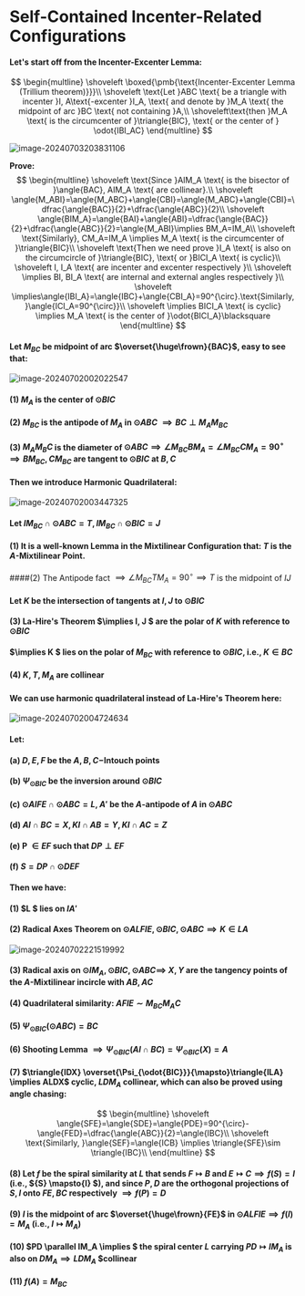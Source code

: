 # Self-Contained Incenter-Related Configurations

#### Let's start off from the **Incenter-Excenter Lemma**:

$$
\begin{multline}
\shoveleft \boxed{\pmb{\text{Incenter-Excenter Lemma (Trillium theorem)}}}\\
\shoveleft \text{Let }ABC \text{ be a triangle with incenter }I, A\text{-excenter }I_A, \text{ and denote by }M_A \text{ the midpoint of arc }BC \text{ not containing }A,\\
\shoveleft\text{then }M_A \text{ is the circumcenter of }\triangle{BIC}, \text{ or the center of } \odot{IBI_AC}
\end{multline}
$$

![image-20240703203831106](H:\workspace\mwo\assets\images\2024\image-20240702000925430.png)

**Prove:**
$$
\begin{multline}
\shoveleft \text{Since }AIM_A \text{ is the bisector of }\angle{BAC}, AIM_A \text{ are collinear}.\\
\shoveleft \angle{M_ABI}=\angle{M_ABC}+\angle{CBI}=\angle{M_ABC}+\angle{CBI}=\dfrac{\angle{BAC}}{2}+\dfrac{\angle{ABC}}{2}\\
\shoveleft \angle{BIM_A}=\angle{BAI}+\angle{ABI}=\dfrac{\angle{BAC}}{2}+\dfrac{\angle{ABC}}{2}=\angle{M_ABI}\implies BM_A=IM_A\\
\shoveleft \text{Similarly}, CM_A=IM_A \implies M_A \text{ is the circumcenter of }\triangle{BIC}\\
\shoveleft \text{Then we need prove }I_A \text{ is also on the circumcircle of }\triangle{BIC}, \text{ or }BICI_A \text{ is cyclic}\\
\shoveleft I, I_A \text{ are incenter and excenter respectively }\\
\shoveleft \implies BI, BI_A \text{ are internal and external angles respectively }\\
\shoveleft \implies\angle{IBI_A}=\angle{IBC}+\angle{CBI_A}=90^{\circ}.\text{Similarly, }\angle{ICI_A=90^{\circ}}\\
\shoveleft \implies BICI_A \text{ is cyclic} \implies M_A \text{ is the center of }\odot{BICI_A}\blacksquare
\end{multline}
$$

#### Let $M_{BC}$ be midpoint of arc $\overset{\huge\frown}{BAC}$, easy to see that:

![image-20240702002022547](H:\workspace\mwo\assets\images\2024\image-20240702001939003.png)

#### (1) $M_A$ is the center of $\odot{BIC}$

#### (2) $M_{BC}$ is the antipode of $M_A$ in $\odot{ABC}$ $\implies BC \perp M_AM_{BC}$

#### (3) $M_AM_BC$ is the diameter of $\odot{ABC} \implies \angle{M_{BC}BM_A}=\angle{M_{BC}CM_A}=90^{\circ} \implies BM_{BC}, CM_{BC}$ are tangent to $\odot{BIC}$ at $B, C$

#### Then we introduce Harmonic Quadrilateral:

![image-20240702003447325](H:\workspace\mwo\assets\images\2024\image-20240702002845027.png)

#### Let $IM_{BC}\cap \odot{ABC}=T, IM_{BC}\cap \odot{BIC}=J$

#### (1) It is a well-known Lemma in the Mixtilinear Configuration that: $T$ is the $A$-Mixtilinear Point.

####(2) The Antipode fact $\implies \angle{M_{BC}TM_A}=90^{\circ} \implies T$ is the midpoint of $IJ$

#### Let $K$ be the intersection of tangents at $I, J$ to $\odot{BIC}$

#### (3) La-Hire's Theorem $\implies I, J $ are the polar of $K$ with reference to $\odot{BIC}$

#### $\implies K $ lies on the polar of $M_{BC}$ with reference to $\odot{BIC}$, i.e., $K \in BC$

#### (4) $K, T, M_A$ are collinear



#### We can use harmonic quadrilateral instead of La-Hire's Theorem here:

![image-20240702004724634](H:\workspace\mwo\assets\images\2024\image-20240702004724634.png)

#### Let:

#### (a) $D,E,F$ be the $A,B,C-$Intouch points

#### (b) $\Psi_{\odot{BIC}}$ be the inversion around $\odot{BIC}$

#### (c) $\odot{AIFE} \cap \odot{ABC}=L$, $A'$ be the $A$-antipode of $A$ in  $\odot{ABC}$

#### (d) $AI \cap BC=X, KI \cap AB=Y, KI \cap AC=Z$

#### (e) P $\in EF$  such that $DP \perp EF$

#### (f) $S= DP \cap \odot{DEF}$

#### Then we have:

#### (1) $L $ lies on  $IA'$

#### (2) Radical Axes Theorem on $\odot{ALFIE}, \odot{BIC}, \odot{ABC} \implies K \in LA$

![image-20240702221519992](H:\workspace\mwo\assets\images\2024\image-20240702005504678.png)

#### (3) Radical axis on $\odot{IM_A}, \odot{BIC}, \odot{ABC} \implies$ $X,Y$ are the tangency points of the $A$-Mixtilinear incircle with $AB, AC$

#### (4) Quadrilateral similarity: $AFIE \sim M_{BC}M_AC$

#### (5) $\Psi_{\odot{BIC}}(\odot{ABC})=BC$

#### (6) Shooting Lemma $\implies \Psi_{\odot{BIC}}(AI \cap BC)=\Psi_{\odot{BIC}}(X)=A$

#### (7) $\triangle{IDX} \overset{\Psi_{\odot{BIC}}}{\mapsto}\triangle{ILA} \implies ALDX$ cyclic, $LDM_A$ collinear, which can also be proved using angle chasing:

$$
\begin{multline}
\shoveleft \angle{SFE}=\angle{SDE}=\angle{PDE}=90^{\circ}-\angle{FED}=\dfrac{\angle{ABC}}{2}=\angle{IBC}\\
\shoveleft \text{Similarly, }\angle{SEF}=\angle{ICB} \implies \triangle{SFE}\sim \triangle{IBC}\\
\end{multline}
$$

#### (8) Let $f$ be the spiral similarity at $L$ that sends ${F}\mapsto{B}$ and ${E}\mapsto{C} \implies f(S)=I$ (i.e., ${S} \mapsto{I} $), and since $P,D$ are the orthogonal projections of $S, I$ onto $FE, BC$ respectively  $\implies f(P)=D$

#### (9) $I$ is the midpoint of arc $\overset{\huge\frown}{FE}$ in $\odot{ALFIE} \implies f(I)=M_A$ (i.e., ${I}\mapsto{M_A}$)

#### (10) $PD \parallel IM_A \implies $ the spiral center $L$ carrying ${PD}\mapsto{IM_A}$ is also on $DM_A \implies LDM_A$ $collinear

#### (11) $f(A)=M_{BC}$

